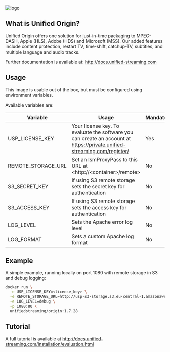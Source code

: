 ![logo](https://raw.githubusercontent.com/unifiedstreaming/origin/master/unifiedstreaming-logo-black.png)

What is Unified Origin?
-----------------------
Unified Origin offers one solution for just-in-time packaging to MPEG-DASH, Apple (HLS), Adobe (HDS) and Microsoft (MSS). Our added features include content protection, restart TV, time-shift, catchup-TV, subtitles, and multiple language and audio tracks.

Further documentation is available at: <http://docs.unified-streaming.com>

Usage
-----
This image is usable out of the box, but must be configured using environment variables.

Available variables are:

|Variable        |Usage   |Mandatory?|
|----------------|--------|----------|
|USP_LICENSE_KEY |Your license key. To evaluate the software you can create an account at <https://private.unified-streaming.com/register/>|Yes|
|REMOTE_STORAGE_URL| Set an IsmProxyPass to this URL at <http://<container\>/remote>|No|
|S3_SECRET_KEY|If using S3 remote storage sets the secret key for authentication|No|
|S3_ACCESS_KEY|If using S3 remote storage sets the access key for authentication|No|
|LOG_LEVEL|Sets the Apache error log level|No|
|LOG_FORMAT|Sets a custom Apache log format|No|


Example
-------
A simple example, running locally on port 1080 with remote storage in S3 and debug logging:

```bash
docker run \
  -e USP_LICENSE_KEY=<license_key> \
  -e REMOTE_STORAGE_URL=http://usp-s3-storage.s3.eu-central-1.amazonaws.com/ \
  -e LOG_LEVEL=debug \
  -p 1080:80 \
  unifiedstreaming/origin:1.7.28
```

Tutorial
--------
A full tutorial is available at <http://docs.unified-streaming.com/installation/evaluation.html>
